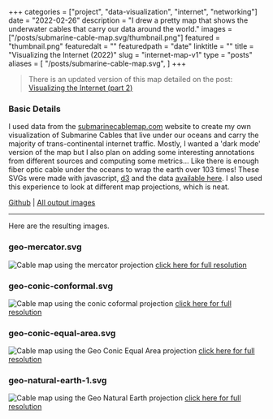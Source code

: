 +++
categories = ["project", "data-visualization", "internet", "networking"]
date = "2022-02-26"
description = "I drew a pretty map that shows the underwater cables that carry our data around the world."
images = ["/posts/submarine-cable-map.svg/thumbnail.png"]
featured = "thumbnail.png"
featuredalt = ""
featuredpath = "date"
linktitle = ""
title = "Visualizing the Internet (2022)"
slug = "internet-map-v1"
type = "posts"
aliases = [
  "/posts/submarine-cable-map.svg",
]
+++

> There is an updated version of this map detailed on the post: [Visualizing the Internet (part 2)](/posts/internet-map-v2/)

### Basic Details
I used data from the [submarinecablemap.com](https://submarinecablemap.com) website to create my own visualization of Submarine Cables that live under our oceans and carry the majority of trans-continental internet traffic. Mostly, I wanted a 'dark mode' version of the map but I also plan on adding some interesting annotations from different sources and computing some metrics... Like there is enough fiber optic cable under the oceans to wrap the earth over 103 times! These SVGs were made with javascript, [d3](https://d3js.org) and the data [available here](https://github.com/telegeography/www.submarinecablemap.com). I also used this experience to look at different map projections, which is neat.


[Github](https://github.com/sudorandom/submarine-cable-map) | [All output images](https://github.com/sudorandom/tree/main/output)

-------

Here are the resulting images.

### geo-mercator.svg
![Cable map using the mercator projection](geo-mercator.svg "geo-mercator.svg")
[click here for full resolution](geo-mercator.svg)

### geo-conic-conformal.svg

![Cable map using the conic coformal projection](geo-conic-conformal.svg "geo-conic-conformal.svg")
[click here for full resolution](geo-conic-conformal.svg)

### geo-conic-equal-area.svg
![Cable map using the Geo Conic Equal Area projection](geo-conic-equal-area.svg "geo-conic-equal-area.svg")
[click here for full resolution](geo-conic-equal-area.svg)

### geo-natural-earth-1.svg
![Cable map using the Geo Natural Earth projection](geo-natural-earth-1.svg "geo-natural-earth-1")
[click here for full resolution](geo-natural-earth-1.svg)
